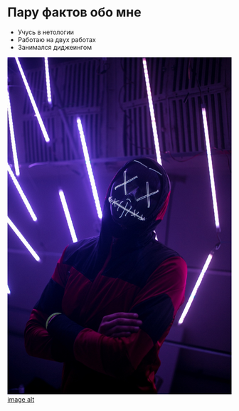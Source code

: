 # Пару фактов обо мне

* Учусь в нетологии 
* Работаю на двух работах
* Занимался диджеингом 

![иллюстрация к проекту](https://github.com/1UnknownBeing1/HW-3.3/blob/main/LgPLb8xlsMU.jpg)
[image alt](https://github.com/1UnknownBeing1/HW-3.3/blob/main/LgPLb8xlsMU.jpg)

